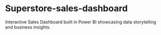 # Superstore-sales-dashboard
Interactive Sales Dashboard built in Power BI showcasing data storytelling and business insights.
